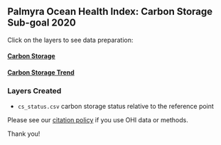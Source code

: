 ## Palmyra Ocean Health Index: Carbon Storage Sub-goal 2020  

Click on the layers to see data preparation:  

#### [Carbon Storage](https://raw.githack.com/OHI-4site/pal-prep/gh-pages/prep/hs/cs/v2020/carbon_storage_data_prep.html)   

#### [Carbon Storage Trend](https://raw.githack.com/OHI-4site/pal-prep/gh-pages/prep/hs/cs/v2020/carbon_storage_trend.html)   

### Layers Created

- `cs_status.csv` carbon storage status relative to the reference point    


Please see our [citation policy](http://ohi-science.org/citation-policy/) if you use OHI data or methods.   

Thank you! 